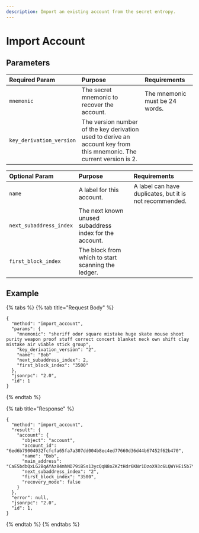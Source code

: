 ```yaml
---
description: Import an existing account from the secret entropy.
---
```


# Import Account

## Parameters

| Required Param | Purpose | Requirements |
| :--- | :--- | :--- |
| `mnemonic` | The secret mnemonic to recover the account. | The mnemonic must be 24 words. |
| `key_derivation_version` | The version number of the key derivation used to derive an account key from this mnemonic. The current version is 2. |  |

| Optional Param | Purpose | Requirements |
| :--- | :--- | :--- |
| `name` | A label for this account. | A label can have duplicates, but it is not recommended. |
| `next_subaddress_index` | The next known unused subaddress index for the account. |  |
| `first_block_index` | The block from which to start scanning the ledger. |  |

## Example

{% tabs %}
{% tab title="Request Body" %}
```text
{
  "method": "import_account",
  "params": {
    "mnemonic": "sheriff odor square mistake huge skate mouse shoot purity weapon proof stuff correct concert blanket neck own shift clay mistake air viable stick group",
    "key_derivation_version": "2",
    "name": "Bob"
    "next_subaddress_index": 2,
    "first_block_index": "3500"
  },
  "jsonrpc": "2.0",
  "id": 1
}
```
{% endtab %}

{% tab title="Response" %}
```
{
  "method": "import_account",
  "result": {
    "account": {
      "object": "account",
      "account_id": "6ed6b79004032fcfcfa65fa7a307dd004b8ec4ed77660d36d44b67452f62b470",
      "name": "Bob",
      "main_address": "CaE5bdbQxLG2BqAYAz84mhND79iBSs13ycQqN8oZKZtHdr6KNr1DzoX93c6LQWYHEi5b7YLiJXcTRzqhDFB563Kr1uxD6iwERFbw7KLWA6",
      "next_subaddress_index": "2",
      "first_block_index": "3500",
      "recovery_mode": false
    }
  },
  "error": null,
  "jsonrpc": "2.0",
  "id": 1,
}
```
{% endtab %}
{% endtabs %}

